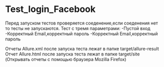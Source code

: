 # Test_login_Facebook
Перед запуском тестов проверяется соеденение,если соеденения нет то тесты не запускаются.
Тест с тремя параметрами:
-Пустой вход
-Корректный Email,корректный пароль
-Корректный Email,корректный пароль

Отчеты Allure.xml после запуска теста лежат в папке target/allure-result
Отчет Allure.html после запуска теста лежат в папке target/site (Открывать отчеты с помощью браузера Mozilla Firefox)

